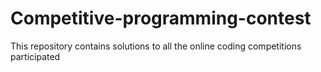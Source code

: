 # Competitive-programming-contest
This repository contains solutions to all the online coding competitions participated
